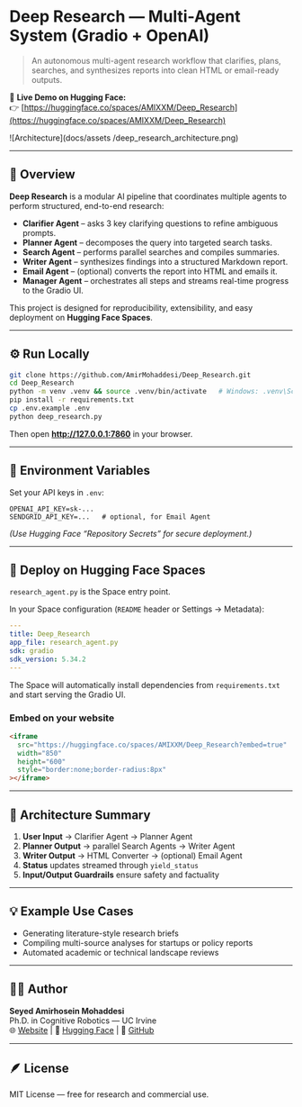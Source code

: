 # Deep Research — Multi-Agent System (Gradio + OpenAI)

> An autonomous multi-agent research workflow that clarifies, plans, searches, and synthesizes reports into clean HTML or email-ready outputs.

🔗 **Live Demo on Hugging Face:**  
👉 [https://huggingface.co/spaces/AMIXXM/Deep_Research](https://huggingface.co/spaces/AMIXXM/Deep_Research)

![Architecture](docs/assets /deep_research_architecture.png)

---

## 🧠 Overview
**Deep Research** is a modular AI pipeline that coordinates multiple agents to perform structured, end-to-end research:
- **Clarifier Agent** – asks 3 key clarifying questions to refine ambiguous prompts.  
- **Planner Agent** – decomposes the query into targeted search tasks.  
- **Search Agent** – performs parallel searches and compiles summaries.  
- **Writer Agent** – synthesizes findings into a structured Markdown report.  
- **Email Agent** – (optional) converts the report into HTML and emails it.  
- **Manager Agent** – orchestrates all steps and streams real-time progress to the Gradio UI.

This project is designed for reproducibility, extensibility, and easy deployment on **Hugging Face Spaces**.

---

## ⚙️ Run Locally
```bash
git clone https://github.com/AmirMohaddesi/Deep_Research.git
cd Deep_Research
python -m venv .venv && source .venv/bin/activate   # Windows: .venv\Scripts\activate
pip install -r requirements.txt
cp .env.example .env
python deep_research.py
```

Then open **http://127.0.0.1:7860** in your browser.

---

## 🧩 Environment Variables
Set your API keys in `.env`:
```
OPENAI_API_KEY=sk-...
SENDGRID_API_KEY=...   # optional, for Email Agent
```

*(Use Hugging Face “Repository Secrets” for secure deployment.)*

---

## 🚀 Deploy on Hugging Face Spaces
`research_agent.py` is the Space entry point.

In your Space configuration (`README` header or Settings → Metadata):

```yaml
---
title: Deep_Research
app_file: research_agent.py
sdk: gradio
sdk_version: 5.34.2
---
```

The Space will automatically install dependencies from `requirements.txt` and start serving the Gradio UI.

### Embed on your website
```html
<iframe
  src="https://huggingface.co/spaces/AMIXXM/Deep_Research?embed=true"
  width="850"
  height="600"
  style="border:none;border-radius:8px"
></iframe>
```

---

## 🧱 Architecture Summary
1. **User Input** → Clarifier Agent → Planner Agent  
2. **Planner Output** → parallel Search Agents → Writer Agent  
3. **Writer Output** → HTML Converter → (optional) Email Agent  
4. **Status** updates streamed through `yield_status`  
5. **Input/Output Guardrails** ensure safety and factuality  

---

## 💡 Example Use Cases
- Generating literature-style research briefs  
- Compiling multi-source analyses for startups or policy reports  
- Automated academic or technical landscape reviews  

---

## 👨‍💻 Author
**Seyed Amirhosein Mohaddesi**  
Ph.D. in Cognitive Robotics — UC Irvine  
🌐 [Website](https://amirhoseinmohaddesi.github.io) | 🤗 [Hugging Face](https://huggingface.co/AMIXXM) | 🧩 [GitHub](https://github.com/AmirMohaddesi)

---

## 🪶 License
MIT License — free for research and commercial use.
